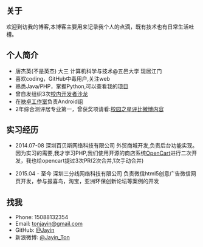 关于
----

欢迎到访我的博客,本博客主要用来记录我个人的点滴，既有技术也有日常生活吐槽。

个人简介
------

- 唐杰英(不是英杰) 大三 计算机科学与技术@五邑大学 现居江门
- 喜欢coding，GitHub中毒用户,关注web
- 熟悉Java/PHP，掌握Python,可以查看我的[项目](__P__/projects/index.md)
- 曾自发组织3次[校内开发者沙龙](http://wuyiuniversity.github.io/)
- 在[袂卓工作室](http://meizhuo.github.io/)负责Android组
- 2年综合测评居专业第一，曾获奖项请看:[校园之星评比微博内容](2014/2014-05-06-校园之星评比微博内容.md)


实习经历
------

* 2014.07-08 深圳百贝斯网络科技有限公司
外贸商城开发,负责后台功能实现。因为实习的需要,我才学习PHP,我们使用开源的商店系统[OpenCart](https://github.com/opencart/opencart)进行二次开发，我也给opencart提过3次PR(2次合并,1次手动合并)

* 2015.04 - 至今 深圳三分线网络科技有限公司
负责微信html5创意广告微信网页开发，参与报喜鸟，淘宝，亚洲环保创新论坛等案例的开发

找我
------
* Phone: 15088132354
* Email: [tonjayin@gmail.com](tonjayin@gmail.com)
* GitHub: [@Jayin](https://github.com/Jayin)
* 新浪微博: [@Jayin_Ton](http://weibo.com/tjy273942569)


